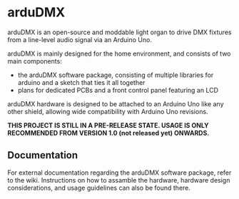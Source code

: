 # arduDMX
arduDMX is an open-source and moddable light organ to drive DMX fixtures from a line-level audio signal via an Arduino Uno.

arduDMX is mainly designed for the home environment, and consists of two main components:
- the arduDMX software package, consisting of multiple libraries for arduino and a sketch that ties it all together
- plans for dedicated PCBs and a front control panel featuring an LCD

arduDMX hardware is designed to be attached to an Arduino Uno like any other shield, allowing wide compatibility with Arduino Uno revisions.

**THIS PROJECT IS STILL IN A PRE-RELEASE STATE. USAGE IS ONLY RECOMMENDED FROM VERSION 1.0 (not released yet) ONWARDS.**

## Documentation
For external documentation regarding the arduDMX software package, refer to the wiki. Instructions on how to assamble the hardware, hardware design considerations, and usage guidelines can also be found there.
